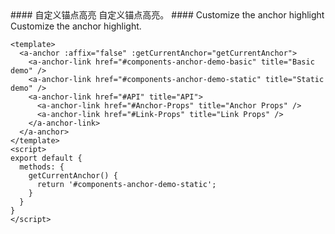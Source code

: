 <cn>
#### 自定义锚点高亮
自定义锚点高亮。
</cn>

<us>
#### Customize the anchor highlight
Customize the anchor highlight.
</us>

```tpl
<template>
  <a-anchor :affix="false" :getCurrentAnchor="getCurrentAnchor">
    <a-anchor-link href="#components-anchor-demo-basic" title="Basic demo" />
    <a-anchor-link href="#components-anchor-demo-static" title="Static demo" />
    <a-anchor-link href="#API" title="API">
      <a-anchor-link href="#Anchor-Props" title="Anchor Props" />
      <a-anchor-link href="#Link-Props" title="Link Props" />
    </a-anchor-link>
  </a-anchor>
</template>
<script>
export default {
  methods: {
    getCurrentAnchor() {
      return '#components-anchor-demo-static';
    }
  }
}
</script>
```
